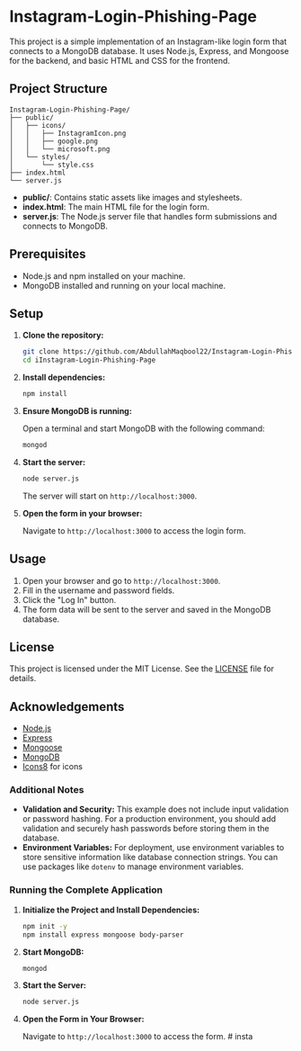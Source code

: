 # Instagram-Login-Phishing-Page
This project is a simple implementation of an Instagram-like login form that connects to a MongoDB database. It uses Node.js, Express, and Mongoose for the backend, and basic HTML and CSS for the frontend.

## Project Structure

```
Instagram-Login-Phishing-Page/
├── public/
│   ├── icons/
│   │   ├── InstagramIcon.png
│   │   ├── google.png
│   │   └── microsoft.png
│   └── styles/
│       └── style.css
├── index.html
└── server.js
```

- **public/**: Contains static assets like images and stylesheets.
- **index.html**: The main HTML file for the login form.
- **server.js**: The Node.js server file that handles form submissions and connects to MongoDB.

## Prerequisites

- Node.js and npm installed on your machine.
- MongoDB installed and running on your local machine.

## Setup

1. **Clone the repository:**

    ```sh
    git clone https://github.com/AbdullahMaqbool22/Instagram-Login-Phishing-Page.git
    cd iInstagram-Login-Phishing-Page
    ```

2. **Install dependencies:**

    ```sh
    npm install
    ```

3. **Ensure MongoDB is running:**

    Open a terminal and start MongoDB with the following command:

    ```sh
    mongod
    ```

4. **Start the server:**

    ```sh
    node server.js
    ```

    The server will start on `http://localhost:3000`.

5. **Open the form in your browser:**

    Navigate to `http://localhost:3000` to access the login form.

## Usage

1. Open your browser and go to `http://localhost:3000`.
2. Fill in the username and password fields.
3. Click the "Log In" button.
4. The form data will be sent to the server and saved in the MongoDB database.

## License

This project is licensed under the MIT License. See the [LICENSE](LICENSE) file for details.

## Acknowledgements

- [Node.js](https://nodejs.org/)
- [Express](https://expressjs.com/)
- [Mongoose](https://mongoosejs.com/)
- [MongoDB](https://www.mongodb.com/)
- [Icons8](https://icons8.com/) for icons

### Additional Notes

- **Validation and Security:** This example does not include input validation or password hashing. For a production environment, you should add validation and securely hash passwords before storing them in the database.
- **Environment Variables:** For deployment, use environment variables to store sensitive information like database connection strings. You can use packages like `dotenv` to manage environment variables.

### Running the Complete Application

1. **Initialize the Project and Install Dependencies:**

    ```sh
    npm init -y
    npm install express mongoose body-parser
    ```

2. **Start MongoDB:**

    ```sh
    mongod
    ```

3. **Start the Server:**

    ```sh
    node server.js
    ```

4. **Open the Form in Your Browser:**

    Navigate to `http://localhost:3000` to access the form.
#   i n s t a  
 